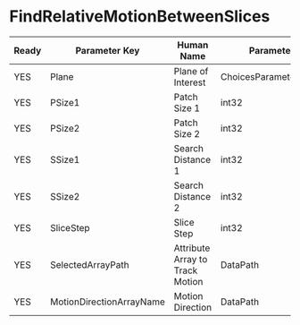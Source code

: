 # FindRelativeMotionBetweenSlices #

| Ready | Parameter Key | Human Name | Parameter Type | Parameter Class |
|-------|---------------|------------|-----------------|----------------|
| YES | Plane | Plane of Interest | ChoicesParameter::ValueType | ChoicesParameter |
| YES | PSize1 | Patch Size 1 | int32 | Int32Parameter |
| YES | PSize2 | Patch Size 2 | int32 | Int32Parameter |
| YES | SSize1 | Search Distance 1 | int32 | Int32Parameter |
| YES | SSize2 | Search Distance 2 | int32 | Int32Parameter |
| YES | SliceStep | Slice Step | int32 | Int32Parameter |
| YES | SelectedArrayPath | Attribute Array to Track Motion | DataPath | ArraySelectionParameter |
| YES | MotionDirectionArrayName | Motion Direction | DataPath | ArrayCreationParameter |
